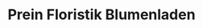---
title: "Prein Floristik Blumenladen"
url: /recklinghausen/prein-floristik-blumenladen/
shop: Blumen
---